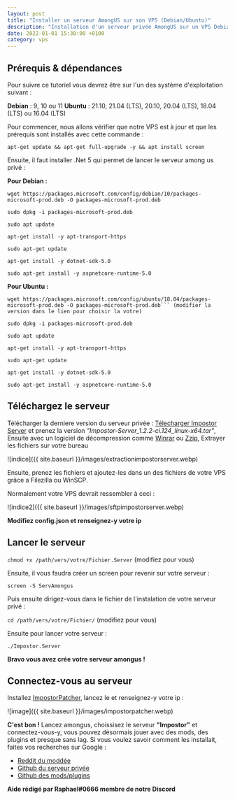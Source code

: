 ```yaml
---
layout: post
title: "Installer un serveur AmongUS sur son VPS (Debian/Ubuntu)"
description: "Installation d'un serveur privée AmongUS sur un VPS Debian ou Ubuntu"
date: 2022-01-01 15:30:00 +0100
category: vps
---
```


## Prérequis & dépendances 

Pour suivre ce tutoriel vous devrez être sur l'un des système d'exploitation suivant : 

**Debian** : 9, 10 ou 11
**Ubuntu** :  21.10, 21.04 (LTS), 20.10,   20.04 (LTS),  18.04 (LTS) ou 16.04 (LTS)

Pour commencer, nous allons vérifier que notre VPS est à jour et que les prérequis sont installés avec cette commande : 

 ``apt-get update && apt-get full-upgrade -y && apt install screen``

Ensuite, il faut installer .Net 5 qui permet de lancer le serveur among us privé :

**Pour Debian :**

```
wget https://packages.microsoft.com/config/debian/10/packages-microsoft-prod.deb -O packages-microsoft-prod.deb

sudo dpkg -i packages-microsoft-prod.deb

sudo apt update

apt-get install -y apt-transport-https

sudo apt-get update

apt-get install -y dotnet-sdk-5.0

sudo apt-get install -y aspnetcore-runtime-5.0
```

**Pour Ubuntu :**

```
wget https://packages.microsoft.com/config/ubuntu/18.04/packages-microsoft-prod.deb -O packages-microsoft-prod.deb``` (modifier la version dans le lien pour choisir la votre)

sudo dpkg -i packages-microsoft-prod.deb

sudo apt update

apt-get install -y apt-transport-https

sudo apt-get update

apt-get install -y dotnet-sdk-5.0

sudo apt-get install -y aspnetcore-runtime-5.0
```

## Téléchargez le serveur

Télécharger la derniere version du serveur privée : [Télecharger Impostor Server](https://ci.appveyor.com/project/Impostor/Impostor/branch/dev/artifacts) et prenez la version *"Impostor-Server_1.2.2-ci.124_linux-x64.tar"*, Ensuite avec un logiciel de décompression comme [Winrar](https://www.win-rar.com/start.html?&L=10) ou  [Zzip](https://www.01net.com/telecharger/windows/Utilitaire/compression_et_decompression/fiches/101457.html), Extrayer les fichiers sur votre bureau 

![indice]({{ site.baseurl }}/images/extractionimpostorserver.webp)

Ensuite, prenez les fichiers et ajoutez-les dans un des fichiers de votre VPS grâce a Filezilla ou WinSCP.

Normalement votre VPS devrait ressembler à ceci :

![indice2]({{ site.baseurl }}/images/sftpimpostorserver.webp)

**Modifiez config.json et renseignez-y votre ip**

## Lancer le serveur

```chmod +x /path/vers/votre/Fichier.Server``` (modifiez pour vous)

Ensuite, il vous faudra créer un screen pour revenir sur votre serveur :

```screen -S ServAmongus```

Puis ensuite dirigez-vous dans le fichier de l'instalation de votre serveur privé :

```cd /path/vers/votre/Fichier/``` (modifiez pour vous)

Ensuite pour lancer votre serveur :

```./Impostor.Server```

**Bravo vous avez crée votre serveur amongus !**

## Connectez-vous au serveur

Installez [ImpostorPatcher](https://ci.appveyor.com/api/buildjobs/1g7x9s6vkvr5wbqm/artifacts/build%2FImpostor-Patcher_1.2.2-ci.124_win-x64.zip), lancez le et renseignez-y votre ip :

![image]({{ site.baseurl }}/images/impostorpatcher.webp)

**C'est bon !** Lancez amongus, choissisez le serveur **"Impostor"** et connectez-vous-y, vous pouvez désormais jouer avec des mods, des plugins et presque sans lag. Si vous voulez savoir comment les installait, faites vos recherches sur Google :

- [Reddit du moddée](https://www.reddit.com/r/AmongUsMods/)
- [Github du serveur privée](https://github.com/Impostor/Impostor)
- [Github des mods/plugins](https://github.com/topics/among-us)

__Aide rédigé par Raphael#0666 membre de notre Discord__
